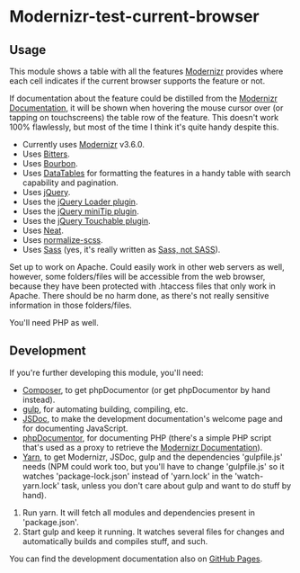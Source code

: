 # Modernizr-test-current-browser #

## Usage ##

This module shows a table with all the features [Modernizr](https://modernizr.com) provides where each cell indicates
if the current browser supports the feature or not.

If documentation about the feature could be distilled from the [Modernizr Documentation](https://modernizr.com/docs), it
will be shown when hovering the mouse cursor over (or tapping on touchscreens) the table row of the feature. This
doesn't work 100% flawlessly, but most of the time I think it's quite handy despite this.

- Currently uses [Modernizr](https://modernizr.com) v3.6.0.
- Uses [Bitters](https://bitters.bourbon.io).
- Uses [Bourbon](https://www.bourbon.io).
- Uses [DataTables](https://www.datatables.net) for formatting the features in a handy table with search capability and
  pagination.
- Uses [jQuery](https://jquery.com).
- Uses the [jQuery Loader plugin](https://plugins.jquery.com/loader).
- Uses the [jQuery miniTip plugin](https://plugins.jquery.com/miniTip).
- Uses the [jQuery Touchable plugin](https://github.com/dotmaster/Touchable-jQuery-Plugin).
- Uses [Neat](https://neat.bourbon.io).
- Uses [normalize-scss](https://github.com/JohnAlbin/normalize-scss).
- Uses [Sass](https://sass-lang.com) (yes, it's really written as [Sass, not SASS](http://sassnotsass.com)).

Set up to work on Apache. Could easily work in other web servers as well, however, some folders/files will be accessible
from the web browser, because they have been protected with .htaccess files that only work in Apache. There should be no
harm done, as there's not really sensitive information in those folders/files.

You'll need PHP as well.

## Development ##

If you're further developing this module, you'll need:
- [Composer](https://getcomposer.org), to get phpDocumentor (or get phpDocumentor by hand instead).
- [gulp](https://gulpjs.com), for automating building, compiling, etc.
- [JSDoc](https://github.com/jsdoc3/jsdoc), to make the development documentation's welcome page and for documenting
  JavaScript.
- [phpDocumentor](https://phpdoc.org), for documenting PHP (there's a simple PHP script that's used as a proxy to
  retrieve the [Modernizr Documentation](https://modernizr.com/docs)).
- [Yarn](https://yarnpkg.com), to get Modernizr, JSDoc, gulp and the dependencies 'gulpfile.js' needs (NPM could work
  too, but you'll have to change 'gulpfile.js' so it watches 'package-lock.json' instead of 'yarn.lock' in the
  'watch-yarn.lock' task, unless you don't care about gulp and want to do stuff by hand).


1. Run yarn. It will fetch all modules and dependencies present in 'package.json'.
2. Start gulp and keep it running. It watches several files for changes and automatically builds and compiles stuff, and
   such.

You can find the development documentation also on
[GitHub Pages](https://richy58729.github.io/Modernizr-test-current-browser).
